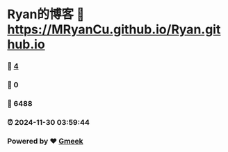 # Ryan的博客 :link: https://MRyanCu.github.io/Ryan.github.io 
### :page_facing_up: [4](https://MRyanCu.github.io/Ryan.github.io/tag.html) 
### :speech_balloon: 0 
### :hibiscus: 6488 
### :alarm_clock: 2024-11-30 03:59:44 
### Powered by :heart: [Gmeek](https://github.com/Meekdai/Gmeek)
